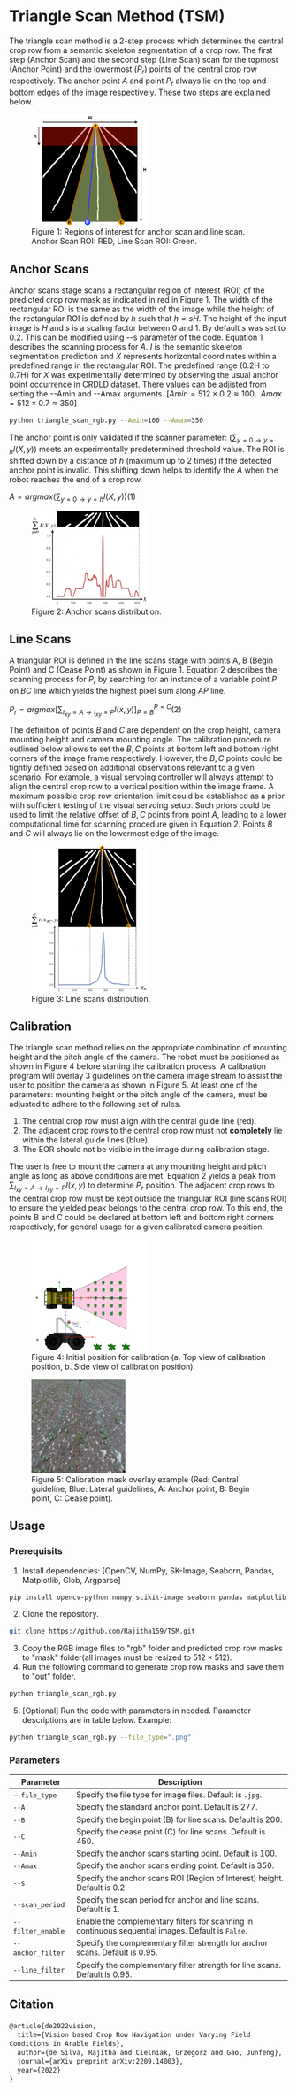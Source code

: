 # Triangle Scan Method (TSM)

The triangle scan method is a 2-step process which determines the central crop row from a semantic skeleton segmentation of a crop row. The first step (Anchor Scan) and the second step (Line Scan) scan for the topmost (Anchor Point) and the lowermost ($P_{r}$) points of the central crop row respectively. The anchor point $A$ and point $P_{r}$ always lie on the top and bottom edges of the image respectively. These two steps are explained below.

<figure>
  <img src="media/ROIs.png" alt="Alt Text" width="50%">
  <figcaption>Figure 1: Regions of interest for anchor scan and line scan. Anchor Scan ROI: RED, Line Scan ROI: Green. </figcaption>
</figure>

## Anchor Scans

Anchor scans stage scans a rectangular region of interest (ROI) of the predicted crop row mask as indicated in red in Figure 1. The width of the rectangular ROI is the same as the width of the image while the height of the rectangular ROI is defined by $h$ such that $h=sH$. The height of the input image is $H$ and $s$ is a scaling factor between $0$ and $1$. By default $s$ was set to $0.2$. This can be modified using --s parameter of the code. Equation 1 describes the scanning process for $A$. $I$ is the semantic skeleton segmentation prediction and $X$ represents horizontal coordinates within a predefined range in the rectangular ROI. The predefined range (0.2H to 0.7H) for $X$ was experimentally determined by observing the usual anchor point occurrence in [CRDLD dataset](https://github.com/JunfengGaolab/CropRowDetection). There values can be adjisted from setting the --Amin and --Amax arguments. $[Amin=512\times 0.2\approx 100,\enspace Amax=512\times 0.7\approx 350]$
```bash
python triangle_scan_rgb.py --Amin=100 --Amax=350
```
The anchor point is only validated if the scanner parameter: $\left( \sum_{y=0 → y=h} I(X,y) \right)$ meets an experimentally predetermined threshold value. The ROI is shifted down by a distance of $h$ (maximum up to 2 times) if the detected anchor point is invalid. This shifting down helps to identify the $A$ when the robot reaches the end of a crop row. 

$A = argmax \left( \sum_{y=0 → y=h} I(X,y) \right)   (1)$

<figure>
  <img src="media/ascans.png" alt="Alt Text" width="50%">
  <figcaption>Figure 2: Anchor scans distribution. </figcaption>
</figure>

## Line Scans

A triangular ROI is defined in the line scans stage with points A, B (Begin Point) and C (Cease Point) as shown in Figure 1. Equation 2 describes the scanning process for $P_{r}$ by searching for an instance of a variable point $P$ on $BC$ line which yields the highest pixel sum along $AP$ line.

$P_{r} = argmax \Biggl[ \sum_{I_{xy}=A→ I_{xy}=P} I(x,y) \Biggr]_{P=B}^{P=C} (2)$

The definition of points $B$ and $C$ are dependent on the crop height, camera mounting height and camera mounting angle. The calibration procedure outlined below allows to set the $B,C$ points at bottom left and bottom right corners of the image frame respectively. However, the $B,C$ points could be tightly defined based on additional observations relevant to a given scenario. For example, a visual servoing controller will always attempt to align the central crop row to a vertical position within the image frame. A maximum possible crop row orientation limit could be established as a prior with sufficient testing of the visual servoing setup. Such priors could be used to limit the relative offset of $B,C$ points from point $A$, leading to a lower computational time for scanning procedure given in Equation 2. Points $B$ and $C$ will always lie on the lowermost edge of the image.

<figure>
  <img src="media/scans.png" alt="Alt Text"  width="50%">
  <figcaption>Figure 3: Line scans distribution. </figcaption>
</figure>

## Calibration
The triangle scan method relies on the appropriate combination of mounting height and the pitch angle of the camera. The robot must be positioned as shown in Figure 4 before starting the calibration process. A calibration program will overlay 3 guidelines on the camera image stream to assist the user to position the camera as shown in Figure 5. At least one of the parameters: mounting height or the pitch angle of the camera, must be adjusted to adhere to the following set of rules.

1. The central crop row must align with the central guide line (red).
2. The adjacent crop rows to the central crop row must not **completely** lie within the lateral guide lines (blue).
3. The EOR should not be visible in the image during calibration stage.

The user is free to mount the camera at any mounting height and pitch angle as long as above conditions are met. Equation 2 yields a peak from $\sum_{I_{xy}=A→ I_{xy}=P} I(x,y)$ to determine $P_{r}$ position. The adjacent crop rows to the central crop row must be kept outside the triangular ROI (line scans ROI) to ensure the yielded peak belongs to the central crop row. To this end, the points B and C could be declared at bottom left and bottom right corners respectively, for general usage for a given calibrated camera position. 

<figure>
  <img src="media/Husky CRF.png" alt="Alt Text"  width="50%">
  <figcaption>Figure 4: Initial position for calibration (a. Top view of calibration position, b. Side view of calibration position). </figcaption>
</figure>

<figure>
  <img src="media/calib.png" alt="Alt Text"  width="40%">
  <figcaption>Figure 5: Calibration mask overlay example (Red: Central guideline, Blue: Lateral guidelines, A: Anchor point, B: Begin point, C: Cease point). </figcaption>
</figure>

## Usage
### Prerequisits
1. Install dependencies: [OpenCV, NumPy, SK-Image, Seaborn, Pandas, Matplotlib, Glob, Argparse]
```bash
pip install opencv-python numpy scikit-image seaborn pandas matplotlib glob3 argparse
```
2. Clone the repository.
```bash
git clone https://github.com/Rajitha159/TSM.git
```
3. Copy the RGB image files to "rgb" folder and predicted crop row masks to "mask" folder(all images must be resized to $512 \times 512$).
4. Run the following command to generate crop row masks and save them to "out" folder.
```bash
python triangle_scan_rgb.py
```
5. [Optional] Run the code with parameters in needed. Parameter descriptions are in table below.
Example: 
```bash
python triangle_scan_rgb.py --file_type=".png"
```

### Parameters
| Parameter         | Description                                                                                     |
| ----------------- | ----------------------------------------------------------------------------------------------- |
| `--file_type`     | Specify the file type for image files. Default is `.jpg`.                                     |
| `--A`             | Specify the standard anchor point. Default is 277.                                           |
| `--B`             | Specify the begin point (B) for line scans. Default is 200.                                  |
| `--C`             | Specify the cease point (C) for line scans. Default is 450.                                 |
| `--Amin`          | Specify the anchor scans starting point. Default is 100.                                    |
| `--Amax`          | Specify the anchor scans ending point. Default is 350.                                      |
| `--s`             | Specify the anchor scans ROI (Region of Interest) height. Default is 0.2.                   |
| `--scan_period`   | Specify the scan period for anchor and line scans. Default is 1.                            |
| `--filter_enable` | Enable the complementary filters for scanning in continuous sequential images. Default is `False`. |
| `--anchor_filter` | Specify the complementary filter strength for anchor scans. Default is 0.95.                |
| `--line_filter`   | Specify the complementary filter strength for line scans. Default is 0.95.                  |

## Citation

```
@article{de2022vision,
  title={Vision based Crop Row Navigation under Varying Field Conditions in Arable Fields},
  author={de Silva, Rajitha and Cielniak, Grzegorz and Gao, Junfeng},
  journal={arXiv preprint arXiv:2209.14003},
  year={2022}
}
```
